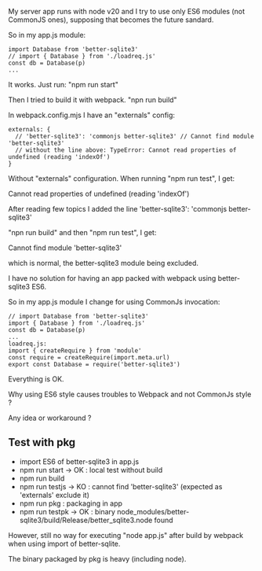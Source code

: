 My server app runs with node v20 and I try to use only ES6 modules (not CommonJS ones), supposing that becomes the future sandard.

So in my app.js module:

    import Database from 'better-sqlite3'
    // import { Database } from './loadreq.js'
    const db = Database(p)
    ...

It works. Just run: "npm run start"

Then I tried to build it with webpack. "npn run build"

In webpack.config.mjs I have an "externals" config:

    externals: {
      // 'better-sqlite3': 'commonjs better-sqlite3' // Cannot find module 'better-sqlite3'
      // without the line above: TypeError: Cannot read properties of undefined (reading 'indexOf')
    }

Without "externals" configuration. When running "npm run test", I get:

Cannot read properties of undefined (reading 'indexOf')  

After reading few topics I added the line 'better-sqlite3': 'commonjs better-sqlite3'

"npn run build" and then "npm run test", I get: 

Cannot find module 'better-sqlite3' 

which is normal, the better-sqlite3 module being excluded.

I have no solution for having an app packed with webpack using better-sqlite3 ES6.

So in my app.js module I change for using CommonJs invocation:

    // import Database from 'better-sqlite3'
    import { Database } from './loadreq.js'
    const db = Database(p)
    ...
    loadreq.js: 
    import { createRequire } from 'module'
    const require = createRequire(import.meta.url)
    export const Database = require('better-sqlite3')

Everything is OK.

Why using ES6 style causes troubles to Webpack and not CommonJs style ?

Any idea or workaround ?

## Test with pkg
- import ES6 of better-sqlite3 in app.js
- npm run start  -> OK : local test without build
- npm run build
- npm run testjs -> KO : cannot find 'better-sqlite3' (expected as 'externals' exclude it)
- npm run pkg : packaging in app
- npm run testpk -> OK : binary node_modules/better-sqlite3/build/Release/better_sqlite3.node found

However, still no way for executing "node app.js" after build by webpack when using import of better-sqlite.

The binary packaged by pkg is heavy (including node).
